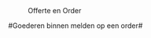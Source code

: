 <properties>
	<page>
		<title>Offerte en Order</title>
	</page>
	<menu>
		<position>Offerte en Order 
		<title>Introductie</title>
	</menu>
</properties>

#Goederen binnen melden op een order#
<description>
